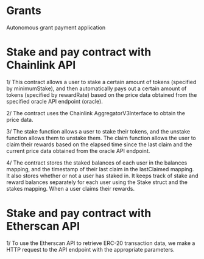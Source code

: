 # Grants
Autonomous grant payment application


# Stake and pay contract with Chainlink API

1/ This contract allows a user to stake a certain amount of tokens (specified by minimumStake), and then automatically pays out a certain amount of tokens (specified by rewardRate) based on the price data obtained from the specified oracle API endpoint (oracle). 

2/ The contract uses the Chainlink AggregatorV3Interface to obtain the price data.

3/ The stake function allows a user to stake their tokens, and the unstake function allows them to unstake them. The claim function allows the user to claim their rewards based on the elapsed time since the last claim and the current price data obtained from the oracle API endpoint.

4/ The contract stores the staked balances of each user in the balances mapping, and the timestamp of their last claim in the lastClaimed mapping. It also stores whether or not a user has staked in.  It keeps track of stake and reward balances separately for each user using the Stake struct and the stakes mapping. When a user claims their rewards.

# Stake and pay contract with Etherscan API

1/ To use the Etherscan API to retrieve ERC-20 transaction data, we make a HTTP request to the API endpoint with the appropriate parameters.
